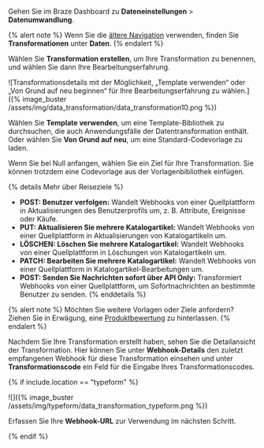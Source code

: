 Gehen Sie im Braze Dashboard zu **Dateneinstellungen** > **Datenumwandlung**.

{% alert note %}
Wenn Sie die [ältere Navigation]({{site.baseurl}}/navigation) verwenden, finden Sie **Transformationen** unter **Daten**.
{% endalert %}

Wählen Sie **Transformation erstellen**, um Ihre Transformation zu benennen, und wählen Sie dann Ihre Bearbeitungserfahrung.

![Transformationsdetails mit der Möglichkeit, „Template verwenden“ oder „Von Grund auf neu beginnen“ für Ihre Bearbeitungserfahrung zu wählen.]({% image_buster /assets/img/data_transformation/data_transformation10.png %})

Wählen Sie **Template verwenden**, um eine Template-Bibliothek zu durchsuchen, die auch Anwendungsfälle der Datentransformation enthält. Oder wählen Sie **Von Grund auf neu**, um eine Standard-Codevorlage zu laden. 

Wenn Sie bei Null anfangen, wählen Sie ein Ziel für Ihre Transformation. Sie können trotzdem eine Codevorlage aus der Vorlagenbibliothek einfügen.

{% details Mehr über Reiseziele %}
* **POST: Benutzer verfolgen:** Wandelt Webhooks von einer Quellplattform in Aktualisierungen des Benutzerprofils um, z. B. Attribute, Ereignisse oder Käufe.
* **PUT: Aktualisieren Sie mehrere Katalogartikel:** Wandelt Webhooks von einer Quellplattform in Aktualisierungen von Katalogartikeln um.
* **LÖSCHEN: Löschen Sie mehrere Katalogartikel:** Wandelt Webhooks von einer Quellplattform in Löschungen von Katalogartikeln um.
* **PATCH: Bearbeiten Sie mehrere Katalogartikel:** Wandelt Webhooks von einer Quellplattform in Katalogartikel-Bearbeitungen um.
* **POST: Senden Sie Nachrichten sofort über API Only:** Transformiert Webhooks von einer Quellplattform, um Sofortnachrichten an bestimmte Benutzer zu senden.
{% enddetails %}

{% alert note %}
Möchten Sie weitere Vorlagen oder Ziele anfordern? Ziehen Sie in Erwägung, eine [Produktbewertung]({{site.baseurl}}/user_guide/administrative/access_braze/portal/) zu hinterlassen.
{% endalert %}

Nachdem Sie Ihre Transformation erstellt haben, sehen Sie die Detailansicht der Transformation. Hier können Sie unter **Webhook-Details** den zuletzt empfangenen Webhook für diese Transformation einsehen und unter **Transformationscode** ein Feld für die Eingabe Ihres Transformationscodes.

{% if include.location == "typeform" %}

![]({% image_buster /assets/img/typeform/data_transformation_typeform.png %})

Erfassen Sie Ihre **Webhook-URL** zur Verwendung im nächsten Schritt.

{% endif %}
